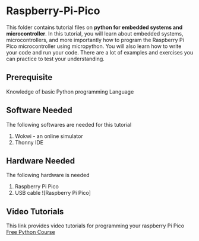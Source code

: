 # Raspberry-Pi-Pico
This folder contains tutorial files on **python for embedded systems and microcontroller**. 
In this tutorial, you will learn about embedded systems, microcontrollers, and more importantly how to program the Raspberry Pi Pico microcontroller using micropython. 
You will also learn how to write your code and run your code.  There are a lot of examples and exercises you can practice to test your understanding. 

## Prerequisite
Knowledge of basic Python programming Language 
## Software Needed 
The following softwares are needed for this tutorial 
1. Wokwi - an online simulator 
2. Thonny IDE 
## Hardware  Needed
The following hardware is needed 
1. Raspberry Pi Pico 
2. USB cable
![Raspberry Pi Pico]
## Video Tutorials 
This link provides video tutorials for programming your raspberry Pi Pico
[Free Python Course](https://www.youtube.com/channel/UCROdvlX2Nm1AR2eaLSQKHsQ)
